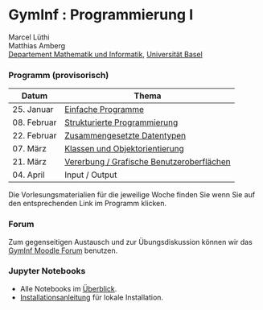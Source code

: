# GymInf : Programmierung I

Marcel Lüthi <br/>
Matthias Amberg <br/>
[Departement Mathematik und Informatik](https://dmi.unibas.ch), [Universität Basel](https://unibas.ch)


### Programm (provisorisch)

| Datum             | Thema | 
|-------------------|--------|
| 25. Januar       | [Einfache Programme](block1/index.md) |
| 08. Februar       | [Strukturierte Programmierung](block2/index.md) |
| 22. Februar      | [Zusammengesetzte Datentypen](block3/index.md) |
| 07. März         | [Klassen und Objektorientierung](block4/index.md) |
| 21. März         | [Vererbung / Grafische Benutzeroberflächen](block5/index.md) |
| 04. April        | Input / Output |

Die Vorlesungsmaterialien für die jeweilige Woche finden Sie wenn Sie auf den entsprechenden Link im 
Programm klicken. 

### Forum

Zum gegenseitigen Austausch und zur Übungsdiskussion können wir das [GymInf Moodle Forum](https://moodle.unifr.ch/enrol/index.php?id=224545) benutzen. 

### Jupyter Notebooks

* Alle Notebooks im [Überblick](https://nbviewer.jupyter.org/github/unibas-marcelluethi/gyminf-programmieren/tree/master/notebooks/).
* [Installationsanleitung](jupyter-installation) für lokale Installation.